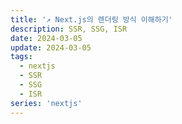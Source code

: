 ```yaml
---
title: '↗️ Next.js의 렌더링 방식 이해하기'
description: SSR, SSG, ISR
date: 2024-03-05
update: 2024-03-05
tags:
  - nextjs
  - SSR
  - SSG
  - ISR
series: 'nextjs'
---
```


##
